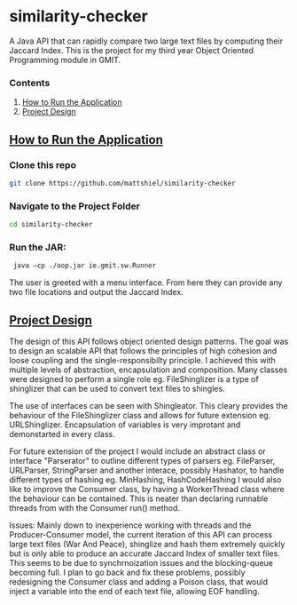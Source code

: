 # similarity-checker
A Java API that can rapidly compare two large text files by computing their Jaccard Index. This is the project for my third year Object Oriented Programming module in GMIT.

### Contents
1. [How to Run the Application](#howto)
1. [Project Design](#projectdesign)
          
## [How to Run the Application](#howto)
### Clone this repo
```bash
git clone https://github.com/mattshiel/similarity-checker
```
### Navigate to the Project Folder
```bash
cd similarity-checker
```
### Run the JAR:
```bash
 java –cp ./oop.jar ie.gmit.sw.Runner
```
The user is greeted with a menu interface. From here they can provide any two file locations and output the Jaccard Index.

## [Project Design](#projectdesign)

The design of this API follows object oriented design patterns. The goal was to design an scalable API that follows the principles of high cohesion and loose coupling and the single-responsibilty principle. I achieved this with multiple levels of abstraction, encapsulation and composition. Many classes were designed to perform a single role eg. FileShinglizer is a type of shinglizer that can be used to convert text files to shingles. 

The use of interfaces can be seen with Shingleator. This cleary provides the behaviour of the FileShinglizer class and allows for future extension eg. URLShinglizer. Encapsulation of variables is very improtant and demonstarted in every class.

For future extension of the project I would include an abstract class or interface "Parserator" to outline different types of parsers eg. FileParser, URLParser, StringParser and another interace, possibly Hashator, to handle different types of hashing eg. MinHashing, HashCodeHashing 
I would also like to improve the Consumer class, by having a WorkerThread class where the behaviour can be contained. This is neater than declaring runnable threads from with the Consumer run() method.

Issues:
Mainly down to inexperience working with threads and the Producer-Consumer model, the current iteration of this API can process large text files (War And Peace), shinglize and hash them extremely quickly but is only able to produce an accurate Jaccard Index of smaller text files. This seems to be due to synchrnoization issues and the blocking-queue becoming full. I plan to go back and fix these problems, possibly redesigning the Consumer class and adding a Poison class, that would inject a variable into the end of each text file, allowing EOF handling.

